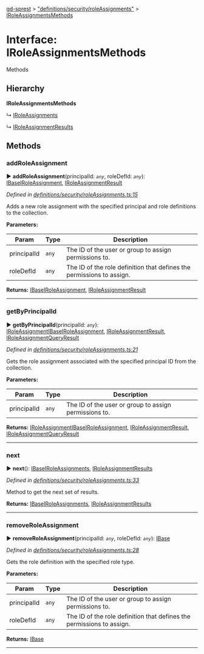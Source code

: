 [gd-sprest](../README.md) > ["definitions/security/roleAssignments"](../modules/_definitions_security_roleassignments_.md) > [IRoleAssignmentsMethods](../interfaces/_definitions_security_roleassignments_.iroleassignmentsmethods.md)



# Interface: IRoleAssignmentsMethods


Methods

## Hierarchy

**IRoleAssignmentsMethods**

↳  [IRoleAssignments](_definitions_security_roleassignments_.iroleassignments.md)




↳  [IRoleAssignmentResults](_definitions_security_roleassignments_.iroleassignmentresults.md)









## Methods
<a id="addroleassignment"></a>

###  addRoleAssignment

► **addRoleAssignment**(principalId: *`any`*, roleDefId: *`any`*): [IBase](_definitions_lib_base_.ibase.md)[IRoleAssignment](_definitions_security_roleassignment_.iroleassignment.md), [IRoleAssignmentResult](_definitions_security_roleassignment_.iroleassignmentresult.md)




*Defined in [definitions/security/roleAssignments.ts:15](https://github.com/gunjandatta/sprest/blob/3de79f1/src/definitions/security/roleAssignments.ts#L15)*



Adds a new role assignment with the specified principal and role definitions to the collection.


**Parameters:**

| Param | Type | Description |
| ------ | ------ | ------ |
| principalId | `any`   |  The ID of the user or group to assign permissions to. |
| roleDefId | `any`   |  The ID of the role definition that defines the permissions to assign. |





**Returns:** [IBase](_definitions_lib_base_.ibase.md)[IRoleAssignment](_definitions_security_roleassignment_.iroleassignment.md), [IRoleAssignmentResult](_definitions_security_roleassignment_.iroleassignmentresult.md)





___

<a id="getbyprincipalid"></a>

###  getByPrincipalId

► **getByPrincipalId**(principalId: *`any`*): [IRoleAssignment](_definitions_security_roleassignment_.iroleassignment.md)[IBase](_definitions_lib_base_.ibase.md)[IRoleAssignment](_definitions_security_roleassignment_.iroleassignment.md), [IRoleAssignmentResult](_definitions_security_roleassignment_.iroleassignmentresult.md), [IRoleAssignmentQueryResult](_definitions_security_roleassignment_.iroleassignmentqueryresult.md)




*Defined in [definitions/security/roleAssignments.ts:21](https://github.com/gunjandatta/sprest/blob/3de79f1/src/definitions/security/roleAssignments.ts#L21)*



Gets the role assignment associated with the specified principal ID from the collection.


**Parameters:**

| Param | Type | Description |
| ------ | ------ | ------ |
| principalId | `any`   |  The ID of the user or group to assign permissions to. |





**Returns:** [IRoleAssignment](_definitions_security_roleassignment_.iroleassignment.md)[IBase](_definitions_lib_base_.ibase.md)[IRoleAssignment](_definitions_security_roleassignment_.iroleassignment.md), [IRoleAssignmentResult](_definitions_security_roleassignment_.iroleassignmentresult.md), [IRoleAssignmentQueryResult](_definitions_security_roleassignment_.iroleassignmentqueryresult.md)





___

<a id="next"></a>

###  next

► **next**(): [IBase](_definitions_lib_base_.ibase.md)[IRoleAssignments](_definitions_security_roleassignments_.iroleassignments.md), [IRoleAssignmentResults](_definitions_security_roleassignments_.iroleassignmentresults.md)




*Defined in [definitions/security/roleAssignments.ts:33](https://github.com/gunjandatta/sprest/blob/3de79f1/src/definitions/security/roleAssignments.ts#L33)*



Method to get the next set of results.




**Returns:** [IBase](_definitions_lib_base_.ibase.md)[IRoleAssignments](_definitions_security_roleassignments_.iroleassignments.md), [IRoleAssignmentResults](_definitions_security_roleassignments_.iroleassignmentresults.md)





___

<a id="removeroleassignment"></a>

###  removeRoleAssignment

► **removeRoleAssignment**(principalId: *`any`*, roleDefId: *`any`*): [IBase](_definitions_lib_base_.ibase.md)




*Defined in [definitions/security/roleAssignments.ts:28](https://github.com/gunjandatta/sprest/blob/3de79f1/src/definitions/security/roleAssignments.ts#L28)*



Gets the role definition with the specified role type.


**Parameters:**

| Param | Type | Description |
| ------ | ------ | ------ |
| principalId | `any`   |  The ID of the user or group to assign permissions to. |
| roleDefId | `any`   |  The ID of the role definition that defines the permissions to assign. |





**Returns:** [IBase](_definitions_lib_base_.ibase.md)





___


